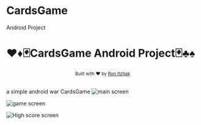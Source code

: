 # CardsGame
Android Project
# ♥♦🃏CardsGame Android Project🃏♣♠

<!---
[![Download](https://api.bintray.com/packages/dhaval2404/maven/imagepicker/images/download.svg) ]() 
![Language:Java](https://img.shields.io/badge/PRs-welcome-brightgreen.svg)
[![Welcome](https://img.shields.io/badge/PRs-welcome-brightgreen.svg)]()
![Welcome](https://github.com/sapirubin/Closet/blob/master/closeit_logo100.svg)
--->
<div align="center">
  <sub>Built with ❤︎ by
  <a href="https://github.com/Ron-Itzhak">Ron Itzhak</a> 
 
  </a>
</div>
<br/>
	
a simple android war CardsGame 
![main screen](https://user-images.githubusercontent.com/66008710/116222287-233b1500-a757-11eb-9d4d-f21efdc139b9.jpg)

![game screen](https://user-images.githubusercontent.com/66008710/116222284-2209e800-a757-11eb-8e92-b66a9a9ff5ab.jpg)

![High score screen](https://user-images.githubusercontent.com/66008710/116222681-7ad98080-a757-11eb-95b4-72ec81a08a46.jpg)


